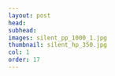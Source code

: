 ```yaml
---
layout: post
head: 
subhead: 
images: silent_pp_1000_1.jpg
thumbnail: silent_hp_350.jpg
col: 1
order: 17
---
```

